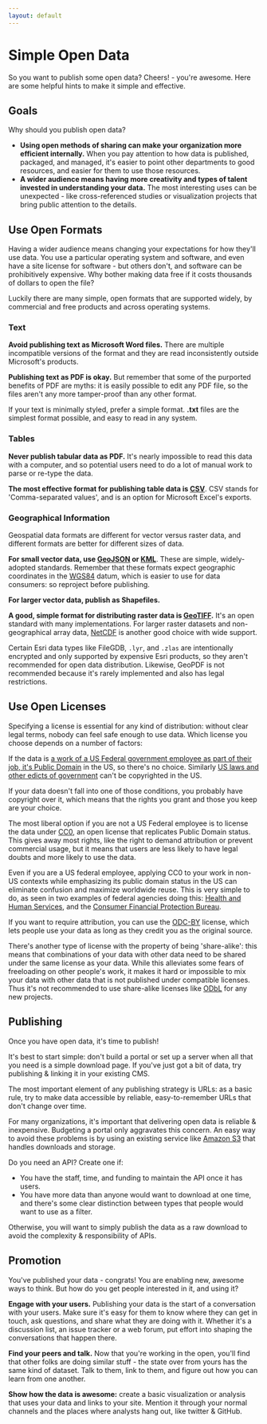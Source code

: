 ```yaml
---
layout: default
---
```


# Simple Open Data

So you want to publish some open data? Cheers! - you're awesome. Here are some
helpful hints to make it simple and effective.

## Goals

Why should you publish open data?

* **Using open methods of sharing can make your organization more efficient internally.** When you pay attention to how data is published, packaged, and managed, it's easier to point other departments to good resources, and easier for them to use those resources.
* **A wider audience means having more creativity and types of talent invested in understanding your data.** The most interesting uses can be unexpected - like cross-referenced studies or visualization projects that bring public attention to the details.

## Use Open Formats

Having a wider audience means changing your expectations for how they'll use data. You use a particular operating system and software, and even have a site license for software - but others don't, and software can be prohibitively expensive. Why bother making data free if it costs thousands of dollars to open the file?

Luckily there are many simple, open formats that are supported widely, by commercial and free products and across operating systems.

### Text

**Avoid publishing text as Microsoft Word files.** There are multiple incompatible versions of the format and they are read inconsistently outside Microsoft's products.

**Publishing text as PDF is okay.** But remember that some of the purported benefits of PDF are myths: it is easily possible to edit any PDF file, so the files aren't any more tamper-proof than any other format.

If your text is minimally styled, prefer a simple format. **.txt** files are the simplest format possible, and easy to read in any system.

### Tables

**Never publish tabular data as PDF.** It's nearly impossible to read this data with a computer, and so potential users need to do a lot of manual work to parse or re-type the data.

**The most effective format for publishing table data is [CSV](http://en.wikipedia.org/wiki/Comma-separated_values)**. CSV stands for 'Comma-separated values', and is an option for Microsoft Excel's exports.

### Geographical Information

Geospatial data formats are different for vector versus raster data, and different formats are better for different sizes of data.

**For small vector data, use [GeoJSON](http://geojson.org/) or [KML](http://developers.google.com/kml/documentation/)**. These are simple, widely-adopted standards. Remember that these formats expect geographic coordinates in the [WGS84](http://en.wikipedia.org/wiki/World_Geodetic_System) datum, which is easier to use for data consumers: so reproject before publishing.

**For larger vector data, publish as Shapefiles.**

**A good, simple format for distributing raster data is [GeoTIFF](http://en.wikipedia.org/wiki/GeoTIFF).** It's an open standard with many implementations. For larger raster datasets and non-geographical array data, [NetCDF](https://en.wikipedia.org/wiki/NetCDF) is another good choice with wide support.

Certain Esri data types like FileGDB, `.lyr`, and `.zlas` are intentionally encrypted and only supported by expensive Esri products, so they aren't recommended for open data distribution. Likewise, GeoPDF is not recommended because it's rarely implemented and also has legal restrictions.

## Use Open Licenses

Specifying a license is essential for any kind of distribution: without clear legal terms, nobody can feel safe enough to use data. Which license you choose depends on a number of factors:

If the data is [a work of a US Federal government employee as part of their job, it's Public Domain](http://en.wikipedia.org/wiki/Work_of_the_United_States_Government) in the US, so there's no choice. Similarly [US laws and other edicts of government](http://en.wikipedia.org/wiki/Edict_of_government) can't be copyrighted in the US.

If your data doesn't fall into one of those conditions, you probably have copyright over it, which means that the rights you grant and those you keep are your choice.

The most liberal option if you are not a US Federal employee is to license the data under [CC0](http://creativecommons.org/publicdomain/zero/1.0/), an open license that replicates Public Domain status. This gives away most rights, like the right to demand attribution or prevent commercial usage, but it means that users are less likely to have legal doubts and more likely to use the data.

Even if you are a US federal employee, applying CC0 to your work in non-US contexts while emphasizing its public domain status in the US can eliminate confusion and maximize worldwide reuse. This is very simple to do, as seen in two examples of federal agencies doing this: [Health and Human Services](https://github.com/HHS/ckanext-datajson#credit--copying), and the [Consumer Financial Protection Bureau](https://github.com/cfpb/qu/blob/master/CONTRIBUTING.md).

If you want to require attribution, you can use the [ODC-BY](http://opendatacommons.org/licenses/by/summary/) license, which lets people use your data as long as they credit you as the original source.

There's another type of license with the property of being 'share-alike': this means that combinations of your data with other data need to be shared under the same license as your data. While this alleviates some fears of freeloading on other people's work, it makes it hard or impossible to mix your data with other data that is not published under compatible licenses. Thus it's not recommended to use share-alike licenses like [ODbL](http://opendatacommons.org/licenses/odbl/) for any new projects.

## Publishing

Once you have open data, it's time to publish!

It's best to start simple: don't build a portal or set up a server when all that you need is a simple download page. If you've just got a bit of data, try publishing & linking it in your existing CMS.

The most important element of any publishing strategy is URLs: as a basic rule, try to make data accessible by reliable, easy-to-remember URLs that don't change over time.

For many organizations, it's important that delivering open data is reliable & inexpensive. Budgeting a portal only aggravates this concern. An easy way to avoid these problems is by using an existing service like [Amazon S3](http://aws.amazon.com/s3/) that handles downloads and storage.

Do you need an API? Create one if:

* You have the staff, time, and funding to maintain the API once it has users.
* You have more data than anyone would want to download at one time, and there's some clear distinction between types that people would want to use as a filter.

Otherwise, you will want to simply publish the data as a raw download to avoid the complexity & responsibility of APIs.

## Promotion

You've published your data - congrats! You are enabling new, awesome ways to think. But how do you get people interested in it, and using it?

**Engage with your users.** Publishing your data is the start of a conversation with your users. Make sure it's easy for them to know where they can get in touch, ask questions, and share what they are doing with it. Whether it's a discussion list, an issue tracker or a web forum, put effort into shaping the conversations that happen there.

**Find your peers and talk.** Now that you're working in the open, you'll find that other folks are doing similar stuff - the state over from yours has the same kind of dataset. Talk to them, link to them, and figure out how you can learn from one another.

**Show how the data is awesome:** create a basic visualization or analysis that uses your data and links to your site. Mention it through your normal channels and the places where analysts hang out, like twitter & GitHub.
